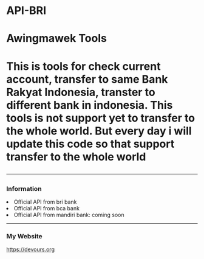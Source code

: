 # API-BRI

<h1>Awingmawek Tools<h1>
<p>This is tools for check current account, transfer to same Bank Rakyat Indonesia, transter to different bank in indonesia. This tools is not support yet to transfer to the whole world. But every day i will update this code so that support transfer to the whole world</p>

<hr>
<h3>Information</h3>
<li>Official API from bri bank</li>
<li>Official API from bca bank</li>
<li>Official API from mandiri bank: coming soon</li>
<hr>

<h3>My Website</h3>
<p><a href="https://devours.org">https://devours.org</a></p>